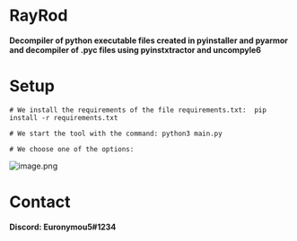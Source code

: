 # RayRod
**Decompiler of python executable files created in pyinstaller and pyarmor and decompiler of .pyc files using pyinstxtractor and uncompyle6**

# Setup
```
# We install the requirements of the file requirements.txt:  pip install -r requirements.txt
```
```
# We start the tool with the command: python3 main.py
```
```
# We choose one of the options:
```
![image.png](https://github.com/Euronymou5/RayRod/blob/main/images/ray.png?raw=true)

# Contact
**Discord: Euronymou5#1234**
